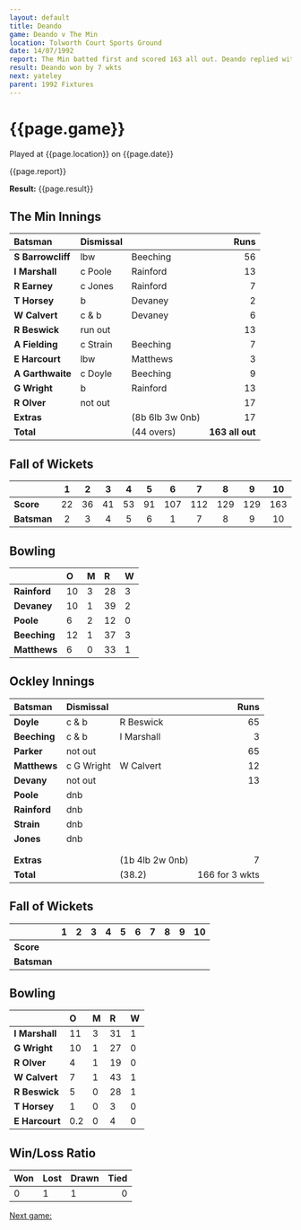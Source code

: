 ```yaml
---
layout: default
title: Deando
game: Deando v The Min
location: Tolworth Court Sports Ground
date: 14/07/1992
report: The Min batted first and scored 163 all out. Deando replied with 155 for 3 wkts
result: Deando won by 7 wkts
next: yateley
parent: 1992 Fixtures
---
```


# {{page.game}}

Played at {{page.location}} on {{page.date}}

{{page.report}}

**Result:** {{page.result}}

## The Min Innings

| Batsman | Dismissal |  | Runs |
|:---|:---|---|---:|
| **S Barrowcliff** | lbw | Beeching | 56 | 
| **I Marshall** | c Poole | Rainford | 13 | 
| **R Earney** | c Jones | Rainford | 7 | 
| **T Horsey** | b | Devaney | 2 | 
| **W Calvert** | c & b | Devaney | 6 | 
| **R Beswick** | run out |  | 13 | 
| **A Fielding** | c Strain | Beeching | 7 | 
| **E Harcourt** | lbw | Matthews | 3 | 
| **A Garthwaite** | c Doyle | Beeching | 9 | 
| **G Wright** | b | Rainford | 13 | 
| **R Olver** | not out |  | 17 | 
| **Extras** | | (8b 6lb 3w 0nb) | 17 | 
| **Total** | | (44 overs) | **163 all out** | 

## Fall of Wickets

| | 1 | 2 | 3 | 4 | 5 | 6 | 7 | 8 | 9 | 10 |
|---|:---:|:---:|:---:|:---:|:---:|:---:|:---:|:---:|:---:|:---:|
| **Score** | 22 | 36 | 41 | 53 | 91 | 107 | 112 | 129 | 129 | 163 | 
| **Batsman** | 2 | 3 | 4 | 5 | 6 | 1 | 7 | 8 | 9 | 10 | 

## Bowling

| | O | M | R | W |
|---|:---|:---|:---|:---|
| **Rainford** | 10 | 3 | 28 | 3 | 
| **Devaney** | 10 | 1 | 39 | 2 | 
| **Poole** | 6 | 2 | 12 | 0 | 
| **Beeching** | 12 | 1 | 37 | 3 |
| **Matthews** | 6 | 0 | 33 | 1 |

## Ockley Innings

| Batsman | Dismissal |  | Runs |
|:---|:---|---|---:|
| **Doyle** | c & b | R Beswick | 65 | 
| **Beeching** | c & b | I Marshall | 3 | 
| **Parker** | not out |  | 65 | 
| **Matthews** | c G Wright | W Calvert | 12 | 
| **Devany** | not out |  | 13 | 
| **Poole** | dnb |  |  | 
| **Rainford** | dnb |  |  |
| **Strain** | dnb |  |  | 
| **Jones** | dnb |  |  |
|  |  |  |  | 
|  |  |  |  | 
| **Extras** | | (1b 4lb 2w 0nb) | 7 | 
| **Total** | | (38.2) | 166 for 3 wkts | 

## Fall of Wickets

| | 1 | 2 | 3 | 4 | 5 | 6 | 7 | 8 | 9 | 10 |
|---|:---:|:---:|:---:|:---:|:---:|:---:|:---:|:---:|:---:|:---:|
| **Score** |  |  |  |  |  |  |  |  |  |  |
| **Batsman** |  |  |  |  |  |  |  |  |  |  |

## Bowling

| | O | M | R | W |
|---|:---|:---|:---|:---|
| **I Marshall** | 11 | 3 | 31 | 1 | 
| **G Wright** | 10 | 1 | 27 | 0 | 
| **R Olver** | 4 | 1 | 19 | 0 | 
| **W Calvert** | 7 | 1 | 43 | 1 | 
| **R Beswick** | 5 | 0 | 28 | 1 |
| **T Horsey** | 1 | 0 | 3 | 0 |
| **E Harcourt** | 0.2 | 0 | 4 | 0 |

## Win/Loss Ratio

| Won | Lost | Drawn | Tied |
|:---|:---|:---|---:|
| 0 | 1 | 1 | 0 |

[Next game:]({{page.next}})